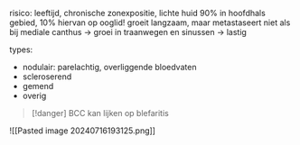 risico: leeftijd, chronische zonexpositie, lichte huid
90% in hoofdhals gebied, 10% hiervan op ooglid!
groeit langzaam, maar metastaseert niet
als bij mediale canthus -> groei in traanwegen en sinussen -> lastig

types:
- nodulair: parelachtig, overliggende bloedvaten
- scleroserend
- gemend
- overig

> [!danger] BCC kan lijken op blefaritis

![[Pasted image 20240716193125.png]]